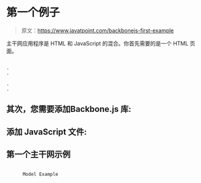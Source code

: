 # 第一个例子

> 原文：<https://www.javatpoint.com/backbonejs-first-example>

主干网应用程序是 HTML 和 JavaScript 的混合。你首先需要的是一个 HTML 页面。

```

.  
.  

.  
.  

```

## 其次，您需要添加Backbone.js 库:

## 添加 JavaScript 文件:

## 第一个主干网示例

```

      Model Example

```